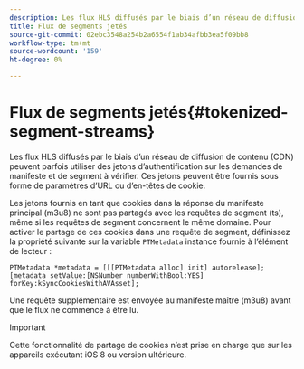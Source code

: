 ```yaml
---
description: Les flux HLS diffusés par le biais d’un réseau de diffusion de contenu (CDN) peuvent parfois utiliser des jetons d’authentification sur les demandes de manifeste et de segment à vérifier. Ces jetons peuvent être fournis sous forme de paramètres d’URL ou d’en-têtes de cookie.
title: Flux de segments jetés
source-git-commit: 02ebc3548a254b2a6554f1ab34afbb3ea5f09bb8
workflow-type: tm+mt
source-wordcount: '159'
ht-degree: 0%

---
```


# Flux de segments jetés{#tokenized-segment-streams}

Les flux HLS diffusés par le biais d’un réseau de diffusion de contenu (CDN) peuvent parfois utiliser des jetons d’authentification sur les demandes de manifeste et de segment à vérifier. Ces jetons peuvent être fournis sous forme de paramètres d’URL ou d’en-têtes de cookie.

Les jetons fournis en tant que cookies dans la réponse du manifeste principal (m3u8) ne sont pas partagés avec les requêtes de segment (ts), même si les requêtes de segment concernent le même domaine. Pour activer le partage de ces cookies dans une requête de segment, définissez la propriété suivante sur la variable `PTMetadata` instance fournie à l’élément de lecteur : 

```
PTMetadata *metadata = [[[PTMetadata alloc] init] autorelease]; 
[metadata setValue:[NSNumber numberWithBool:YES] forKey:kSyncCookiesWithAVAsset]; 
```

Une requête supplémentaire est envoyée au manifeste maître (m3u8) avant que le flux ne commence à être lu.

>[!IMPORTANT]
>
>Cette fonctionnalité de partage de cookies n’est prise en charge que sur les appareils exécutant iOS 8 ou version ultérieure.
